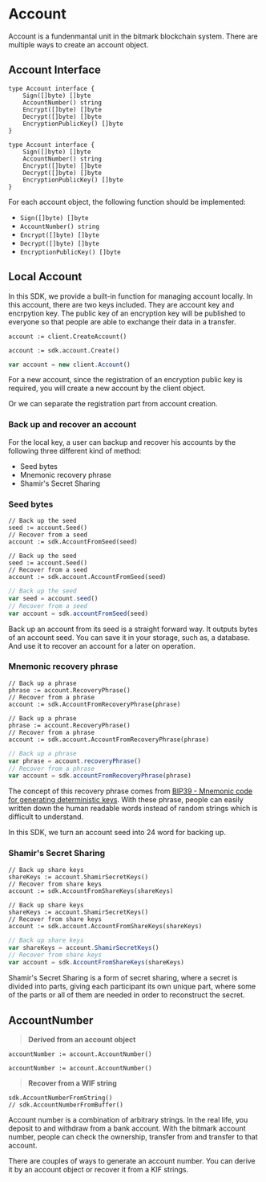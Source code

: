 # Account

Account is a fundenmantal unit in the bitmark blockchain system. There are multiple ways to create an account object.

## Account Interface

```go--v1
type Account interface {
    Sign([]byte) []byte
    AccountNumber() string
    Encrypt([]byte) []byte
    Decrypt([]byte) []byte
    EncryptionPublicKey() []byte
}
```

```go--v2
type Account interface {
    Sign([]byte) []byte
    AccountNumber() string
    Encrypt([]byte) []byte
    Decrypt([]byte) []byte
    EncryptionPublicKey() []byte
}
```

For each account object, the following function should be implemented:

- `Sign([]byte) []byte`
- `AccountNumber() string`
- `Encrypt([]byte) []byte`
- `Decrypt([]byte) []byte`
- `EncryptionPublicKey() []byte`

## Local Account

In this SDK, we provide a built-in function for managing account locally. In this account, there are two keys included.
They are account key and encrpytion key. The public key of an encryption key will be published to everyone so that
people are able to exchange their data in a transfer.

```go--v1
account := client.CreateAccount()
```


```go--v2
account := sdk.account.Create()
```

```javascript
var account = new client.Account()
```

For a new account, since the registration of an encryption public key is required, you will create a new account by the client object.

<aside class="notice">
Or we can separate the registration part from account creation.
</aside>

### Back up and recover an account

For the local key, a user can backup and recover his accounts by the following three different kind of method:

- Seed bytes
- Mnemonic recovery phrase
- Shamir's Secret Sharing

### Seed bytes

```go--v1
// Back up the seed
seed := account.Seed()
// Recover from a seed
account := sdk.AccountFromSeed(seed)
```


```go--v2
// Back up the seed
seed := account.Seed()
// Recover from a seed
account := sdk.account.AccountFromSeed(seed)
```

```javascript
// Back up the seed
var seed = account.seed()
// Recover from a seed
var account = sdk.accountFromSeed(seed)
```

Back up an account from its seed is a straight forward way. It outputs bytes of an account seed. You can save it in your storage, such as, a database. And use it to recover an account for a later on operation.

### Mnemonic recovery phrase

```go--v1
// Back up a phrase
phrase := account.RecoveryPhrase()
// Recover from a phrase
account := sdk.AccountFromRecoveryPhrase(phrase)
```

```go--v2
// Back up a phrase
phrase := account.RecoveryPhrase()
// Recover from a phrase
account := sdk.account.AccountFromRecoveryPhrase(phrase)
```

```javascript
// Back up a phrase
var phrase = account.recoveryPhrase()
// Recover from a phrase
var account = sdk.accountFromRecoveryPhrase(phrase)
```

The concept of this recovery phrase comes from [BIP39 - Mnemonic code for generating deterministic keys](https://github.com/bitcoin/bips/blob/master/bip-0039.mediawiki). With these phrase, people can easily written down the human readable words instead of random strings which is difficult to understand.

In this SDK, we turn an account seed into 24 word for backing up.

### Shamir's Secret Sharing

```go--v1
// Back up share keys
shareKeys := account.ShamirSecretKeys()
// Recover from share keys
account := sdk.AccountFromShareKeys(shareKeys)
```

```go--v2
// Back up share keys
shareKeys := account.ShamirSecretKeys()
// Recover from share keys
account := sdk.account.AccountFromShareKeys(shareKeys)
```

```javascript
// Back up share keys
var shareKeys = account.ShamirSecretKeys()
// Recover from share keys
var account = sdk.AccountFromShareKeys(shareKeys)
```

Shamir's Secret Sharing is a form of secret sharing, where a secret is divided into parts, giving each participant its own unique part, where some of the parts or all of them are needed in order to reconstruct the secret.

## AccountNumber

> **Derived from an account object**

```go--v1
accountNumber := account.AccountNumber()
```

```go--v2
accountNumber := account.AccountNumber()
```

> **Recover from a WIF string**

```go--v1
sdk.AccountNumberFromString()
// sdk.AccountNumberFromBuffer()
```

Account number is a combination of arbitrary strings. In the real life, you deposit to and withdraw from a bank account. With the bitmark account number, people can check the ownership, transfer from and transfer to that account.

There are couples of ways to generate an account number. You can derive it by an account object or recover it from a KIF strings.
